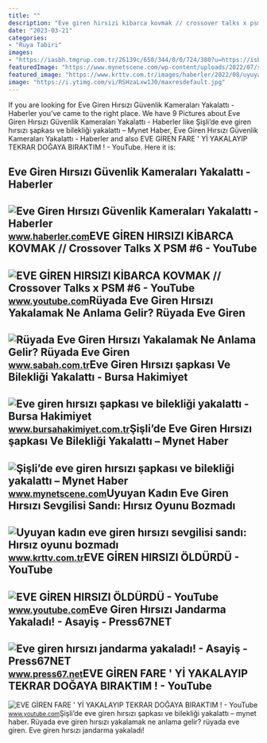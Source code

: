```yaml
---
title: ""
description: "Eve gi̇ren hirsizi ki̇barca kovmak // crossover talks x psm #6"
date: "2023-03-21"
categories:
- "Ruya Tabiri"
images:
- "https://iasbh.tmgrup.com.tr/26139c/650/344/0/0/724/380?u=https://isbh.tmgrup.com.tr/sbh/2022/07/05/ruyada-eve-giren-hirsizi-yakalamak-ne-anlama-gelir-ruyada-eve-giren-hirsizi-yakalamanin-anlami-1657000414287.jpg"
featuredImage: "https://www.mynetscene.com/wp-content/uploads/2022/07/sisli-de-eve-giren-hirsizi-sapkasi-ve-bilekligi-yakalatti-768x512.jpg"
featured_image: "https://www.krttv.com.tr/images/haberler/2022/08/uyuyan_kadin_eve_giren_hirsizi_sevgilisi_sandi_hirsiz_oyunu_bozmadi_h131599_52b39.png"
image: "https://i.ytimg.com/vi/RSHzaLxw1J0/maxresdefault.jpg"
---
```


If you are looking for Eve Giren Hırsızı Güvenlik Kameraları Yakalattı - Haberler you've came to the right place. We have 9 Pictures about Eve Giren Hırsızı Güvenlik Kameraları Yakalattı - Haberler like Şişli’de eve giren hırsızı şapkası ve bilekliği yakalattı – Mynet Haber, Eve Giren Hırsızı Güvenlik Kameraları Yakalattı - Haberler and also EVE GİREN FARE ' Yİ YAKALAYIP TEKRAR DOĞAYA BIRAKTIM ! - YouTube. Here it is:

Eve Giren Hırsızı Güvenlik Kameraları Yakalattı - Haberler
----------------------------------------------------------

 ![Eve Giren Hırsızı Güvenlik Kameraları Yakalattı - Haberler](https://i.hbrcdn.com/haber/2017/11/19/eve-giren-hirsizi-guvenlik-kameralari-yakalat-10257716_amp.jpg) <small>www.haberler.com</small>EVE GİREN HIRSIZI KİBARCA KOVMAK // Crossover Talks X PSM #6 - YouTube
----------------------------------------------------------------------

 ![EVE GİREN HIRSIZI KİBARCA KOVMAK // Crossover Talks x PSM #6 - YouTube](https://i.ytimg.com/vi/T-ZVa2ACebo/maxresdefault.jpg) <small>www.youtube.com</small>Rüyada Eve Giren Hırsızı Yakalamak Ne Anlama Gelir? Rüyada Eve Giren
--------------------------------------------------------------------

 ![Rüyada Eve Giren Hırsızı Yakalamak Ne Anlama Gelir? Rüyada Eve Giren](https://iasbh.tmgrup.com.tr/26139c/650/344/0/0/724/380?u=https://isbh.tmgrup.com.tr/sbh/2022/07/05/ruyada-eve-giren-hirsizi-yakalamak-ne-anlama-gelir-ruyada-eve-giren-hirsizi-yakalamanin-anlami-1657000414287.jpg) <small>www.sabah.com.tr</small>Eve Giren Hırsızı şapkası Ve Bilekliği Yakalattı - Bursa Hakimiyet
------------------------------------------------------------------

 ![Eve giren hırsızı şapkası ve bilekliği yakalattı - Bursa Hakimiyet](https://www.bursahakimiyet.com.tr/static/ev/eve-giren-hirsizi-sapkasi-ve-bilekligi-yakalatti-1657450226-248-x750.jpg) <small>www.bursahakimiyet.com.tr</small>Şişli’de Eve Giren Hırsızı şapkası Ve Bilekliği Yakalattı – Mynet Haber
-----------------------------------------------------------------------

 ![Şişli’de eve giren hırsızı şapkası ve bilekliği yakalattı – Mynet Haber](https://www.mynetscene.com/wp-content/uploads/2022/07/sisli-de-eve-giren-hirsizi-sapkasi-ve-bilekligi-yakalatti-768x512.jpg) <small>www.mynetscene.com</small>Uyuyan Kadın Eve Giren Hırsızı Sevgilisi Sandı: Hırsız Oyunu Bozmadı
--------------------------------------------------------------------

 ![Uyuyan kadın eve giren hırsızı sevgilisi sandı: Hırsız oyunu bozmadı](https://www.krttv.com.tr/images/haberler/2022/08/uyuyan_kadin_eve_giren_hirsizi_sevgilisi_sandi_hirsiz_oyunu_bozmadi_h131599_52b39.png) <small>www.krttv.com.tr</small>EVE GİREN HIRSIZI ÖLDÜRDÜ - YouTube
-----------------------------------

 ![EVE GİREN HIRSIZI ÖLDÜRDÜ - YouTube](https://i.ytimg.com/vi/RSHzaLxw1J0/maxresdefault.jpg) <small>www.youtube.com</small>Eve Giren Hırsızı Jandarma Yakaladı! - Asayiş - Press67NET
----------------------------------------------------------

 ![Eve giren hırsızı jandarma yakaladı! - Asayiş - Press67NET](https://www.press67.net/images/haberler/2023/11/eve-giren-hirsizi-jandarma-yakaladi-1190.jpg) <small>www.press67.net</small>EVE GİREN FARE ' Yİ YAKALAYIP TEKRAR DOĞAYA BIRAKTIM ! - YouTube
----------------------------------------------------------------

 ![EVE GİREN FARE ' Yİ YAKALAYIP TEKRAR DOĞAYA BIRAKTIM ! - YouTube](https://i.ytimg.com/vi/dXcUdLHH7Wc/maxresdefault.jpg) <small>www.youtube.com</small>Şişli’de eve giren hırsızı şapkası ve bilekliği yakalattı – mynet haber. Rüyada eve giren hırsızı yakalamak ne anlama gelir? rüyada eve giren. Eve giren hırsızı jandarma yakaladı!
